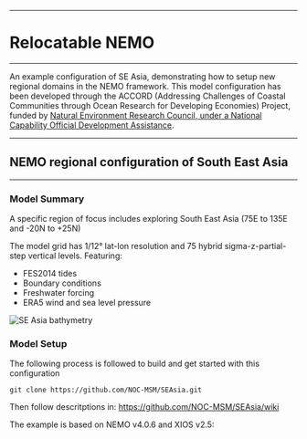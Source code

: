 ******************
# Relocatable NEMO
******************

An example configuration of SE Asia, demonstrating how to setup new regional domains in the NEMO framework.
This model configuration has been developed through the ACCORD (Addressing Challenges of Coastal Communities through Ocean Research for Developing Economies) Project, funded by [Natural Environment Research Council, under a National Capability Official Development Assistance](http://gotw.nerc.ac.uk/list_full.asp?pcode=NE%2FR000123%2F1).

*************************************************
## NEMO regional configuration of South East Asia
*************************************************

### Model Summary

A specific region of focus includes exploring South East Asia (75E to 135E and -20N to +25N)

The model grid has 1/12&deg; lat-lon resolution and 75 hybrid sigma-z-partial-step vertical levels. Featuring:

* FES2014 tides
* Boundary conditions
* Freshwater forcing 
* ERA5 wind and sea level pressure

![SE Asia bathymetry](https://github.com/NOC-MSM/SEAsia/wiki/FIGURES/ACCORD_SEAsia_bathy.png)

### Model Setup


The following process is followed to build and get started with this configuration

``git clone https://github.com/NOC-MSM/SEAsia.git``

Then follow descritptions in: https://github.com/NOC-MSM/SEAsia/wiki

The example is based on NEMO v4.0.6 and XIOS v2.5:
